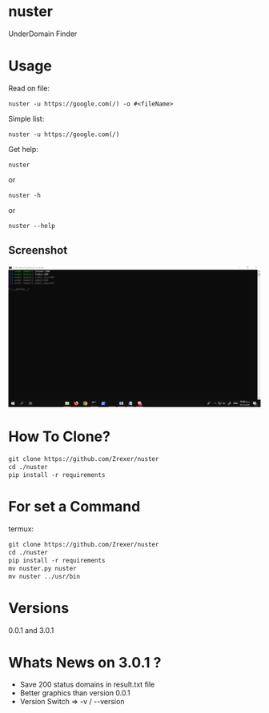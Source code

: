 # nuster

UnderDomain Finder

# Usage

Read on file:
```
nuster -u https://google.com(/) -o #<fileName>
```

Simple list:
```
nuster -u https://google.com(/)
```

Get help:
```
nuster
```
or 
```
nuster -h
```
or 
```
nuster --help
```

Screenshot
----
![Screenshot](https://github.com/Zrexer/nuster/blob/main/Screenshot%20(127).png)

# How To Clone?
```
git clone https://github.com/Zrexer/nuster
cd ./nuster
pip install -r requirements
```

# For set a Command
termux:
```
git clone https://github.com/Zrexer/nuster
cd ./nuster
pip install -r requirements
mv nuster.py nuster
mv nuster ../usr/bin
```

# Versions
0.0.1 and 3.0.1

# Whats News on 3.0.1 ?
+ Save 200 status domains in result.txt file
+ Better graphics than version 0.0.1
+ Version Switch => -v / --version
